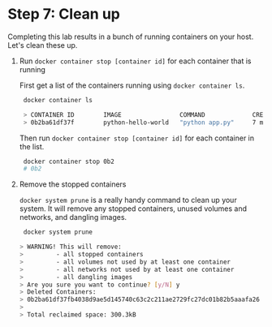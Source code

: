 # Step 7: Clean up

Completing this lab results in a bunch of running containers on your host. Let's clean these up.

1. Run `docker container stop [container id]` for each container that is running

   First get a list of the containers running using `docker container ls`.

   ```bash
    docker container ls
   ```

   ```bash
    > CONTAINER ID        IMAGE                COMMAND             CREATED             STATUS              PORTS                    NAMES
    > 0b2ba61df37f        python-hello-world   "python app.py"     7 minutes ago       Up 7 minutes        0.0.0.0:5001->5000/tcp   practical_kirch
   ```

   Then run `docker container stop [container id]` for each container in the list.

   ```bash
    docker container stop 0b2
    # 0b2
   ```

2. Remove the stopped containers

   `docker system prune` is a really handy command to clean up your system. It will remove any stopped containers, unused volumes and networks, and dangling images.

   ```bash
    docker system prune
   ```

   ```bash
   > WARNING! This will remove:
   >         - all stopped containers
   >         - all volumes not used by at least one container
   >         - all networks not used by at least one container
   >         - all dangling images
   > Are you sure you want to continue? [y/N] y
   > Deleted Containers:
   > 0b2ba61df37fb4038d9ae5d145740c63c2c211ae2729fc27dc01b82b5aaafa26
   > 
   > Total reclaimed space: 300.3kB
   ```

